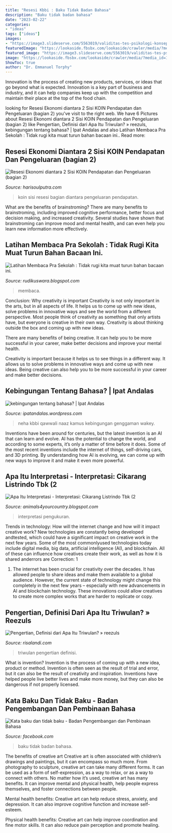 ```yaml
---
title: "Resesi Kbbi : Baku Tidak Badan Bahasa"
description: "Baku tidak badan bahasa"
date: "2023-02-22"
categories:
- "ideas"
tags: ["ideas"]
images:
- "https://image3.slideserve.com/5563019/validitas-tes-psikologi-konsep-pengukuran-dan-interpretasi-l.jpg"
featuredImage: "https://lookaside.fbsbx.com/lookaside/crawler/media/?media_id=1242990459128065"
featured_image: "https://image3.slideserve.com/5563019/validitas-tes-psikologi-konsep-pengukuran-dan-interpretasi-l.jpg"
image: "https://lookaside.fbsbx.com/lookaside/crawler/media/?media_id=1242990459128065"
ShowToc: true
author: "Dr. Emmanuel Torphy"
---
```



Innovation is the process of creating new products, services, or ideas that go beyond what is expected. Innovation is a key part of business and industry, and it can help companies keep up with the competition and maintain their place at the top of the food chain.

	

		
looking for Resesi Ekonomi diantara 2 Sisi KOIN Pendapatan dan Pengeluaran (bagian 2) you've visit to the right web. We have 6 Pictures about Resesi Ekonomi diantara 2 Sisi KOIN Pendapatan dan Pengeluaran (bagian 2) like Pengertian, Definisi dari Apa Itu Triwulan? » reezuls, kebingungan tentang bahasa? | Ipat Andalas and also Latihan Membaca Pra Sekolah : Tidak rugi kita muat turun bahan bacaan ini.. Read more:
		
    
## Resesi Ekonomi Diantara 2 Sisi KOIN Pendapatan Dan Pengeluaran (bagian 2)

<img loading=lazy src="https://1.bp.blogspot.com/-I4Dfd5AyXPo/XXrXK11wC-I/AAAAAAAACVA/zvAClo3gL6IN5R1kxqrINAVmxZ6H3Z8hACNcBGAsYHQ/s1600/Resesi%2BEkonomi%2Bdiantara%2B2%2BSisi%2BKOIN%2BPendapatan%2Bdan%2BPengeluaran%2B%2528bagian%2B2%2529.jpg" onerror="this.onerror=null;this.src='https://tse4.mm.bing.net/th?id=OIP.bzq4SsgKEZyy9Gg_RXyrqAHaEK&amp;pid=15.1';" alt="Resesi Ekonomi diantara 2 Sisi KOIN Pendapatan dan Pengeluaran (bagian 2)">

_Source: harisoulputra.com_

>koin sisi resesi bagian diantara pengeluaran pendapatan. 

	

What are the benefits of brainstroming?
There are many benefits to brainstroming, including improved cognitive performance, better focus and decision making, and increased creativity. Several studies have shown that brainstroming can improve mood and mental health, and can even help you learn new information more effectively.

    
## Latihan Membaca Pra Sekolah : Tidak Rugi Kita Muat Turun Bahan Bacaan Ini.

<img loading=lazy src="https://cdn.shopify.com/s/files/1/0275/0228/0757/products/4_fefb9813-0d8c-483a-8f1e-6ecffdfa4c57_580x.png?v=1604397949" onerror="this.onerror=null;this.src='https://tse4.mm.bing.net/th?id=OIP.KePF6XOs3kMiPfmVSACXOQHaHa&amp;pid=15.1';" alt="Latihan Membaca Pra Sekolah : Tidak rugi kita muat turun bahan bacaan ini.">

_Source: rudikuswara.blogspot.com_

>membaca. 

	

Conclusion: Why creativity is important
Creativity is not only important in the arts, but in all aspects of life. It helps us to come up with new ideas, solve problems in innovative ways and see the world from a different perspective.
Most people think of creativity as something that only artists have, but everyone is creative in their own way. Creativity is about thinking outside the box and coming up with new ideas.

There are many benefits of being creative. It can help you to be more successful in your career, make better decisions and improve your mental health.

Creativity is important because it helps us to see things in a different way. It allows us to solve problems in innovative ways and come up with new ideas. Being creative can also help you to be more successful in your career and make better decisions.

    
## Kebingungan Tentang Bahasa? | Ipat Andalas

<img loading=lazy src="https://lh3.ggpht.com/rsXmFGas3ABb3XIk0926EjrgAbTYG1loqECvDfA_QEmBuH_Z1zc7eBbcr7VIbHeQJnI=w300" onerror="this.onerror=null;this.src='https://tse4.mm.bing.net/th?id=OIP.0mIuUl0z1rqnb1nm26MpzgAAAA&amp;pid=15.1';" alt="kebingungan tentang bahasa? | Ipat Andalas">

_Source: ipatandalas.wordpress.com_

>neha kbbi qawwali naaz kamus kebingungan genggaman wakey. 

	

Inventions have been around for centuries, but the latest invention is an AI that can learn and evolve. AI has the potential to change the world, and according to some experts, it’s only a matter of time before it does. Some of the most recent inventions include the internet of things, self-driving cars, and 3D printing. By understanding how AI is evolving, we can come up with new ways to improve it and make it even more powerful.

    
## Apa Itu Interpretasi - Interpretasi: Cikarang Listrindo Tbk (2

<img loading=lazy src="https://image3.slideserve.com/5563019/validitas-tes-psikologi-konsep-pengukuran-dan-interpretasi-l.jpg" onerror="this.onerror=null;this.src='https://tse4.mm.bing.net/th?id=OIP.WMYNVi-p2vRhNZ1HKF-PkAHaFj&amp;pid=15.1';" alt="Apa Itu Interpretasi - Interpretasi: Cikarang Listrindo Tbk (2">

_Source: animals4yourcountry.blogspot.com_

>interpretasi pengukuran. 

	

Trends in technology: How will the internet change and how will it impact creative work?
New technologies are constantly being developed andtested, which could have a significant impact on creative work in the next few years. Some of the most commonlyused technologies today include digital media, big data, artificial intelligence (AI), and blockchain. All of these can influence how creatives create their work, as well as how it is shared anderrors are Correction: 1
1) The internet has been crucial for creativity over the decades. It has allowed people to share ideas and make them available to a global audience. However, the current state of technology might change this completely in the next few years – especially with new advancements in AI and blockchain technology. These innovations could allow creatives to create more complex works that are harder to replicate or copy.

    
## Pengertian, Definisi Dari Apa Itu Triwulan? » Reezuls

<img loading=lazy src="https://risalandi.com/wp-content/uploads/2021/08/apa-itu-triwulan-1024x512.jpg" onerror="this.onerror=null;this.src='https://tse2.mm.bing.net/th?id=OIP.oSPJnjlFZE07lr-VR5khbgHaDt&amp;pid=15.1';" alt="Pengertian, Definisi dari Apa Itu Triwulan? » reezuls">

_Source: risalandi.com_

>triwulan pengertian definisi. 

	

What is invention?
Invention is the process of coming up with a new idea, product or method. Invention is often seen as the result of trial and error, but it can also be the result of creativity and inspiration. Inventions have helped people live better lives and make more money, but they can also be dangerous if not properly licensed.

    
## Kata Baku Dan Tidak Baku - Badan Pengembangan Dan Pembinaan Bahasa

<img loading=lazy src="https://lookaside.fbsbx.com/lookaside/crawler/media/?media_id=1242990459128065" onerror="this.onerror=null;this.src='https://tse1.mm.bing.net/th?id=OIP.QPFgFVKsxlVC_YWkmaC4UwHaHZ&amp;pid=15.1';" alt="Kata baku dan tidak baku - Badan Pengembangan dan Pembinaan Bahasa">

_Source: facebook.com_

>baku tidak badan bahasa. 

	

The benefits of creative art
Creative art is often associated with children’s drawings and paintings, but it can encompass so much more. From photography to sculpture, creative art can take many different forms. It can be used as a form of self-expression, as a way to relax, or as a way to connect with others.
No matter how it’s used, creative art has many benefits. It can improve mental and physical health, help people express themselves, and foster connections between people.

Mental health benefits: Creative art can help reduce stress, anxiety, and depression. It can also improve cognitive function and increase self-esteem.

Physical health benefits: Creative art can help improve coordination and fine motor skills. It can also reduce pain perception and promote healing.

